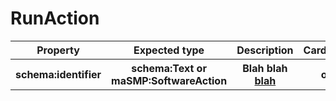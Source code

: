 # RunAction

<table>
  <tr>
    <th>Property</th>
    <th>Expected type</th>
    <th>Description</th>
    <th>Cardinality</th>
  </tr>
    <tr>
    <th>schema:identifier</th>
    <th>schema:Text or maSMP:SoftwareAction</th>
    <th>Blah blah <a href="">blah</a></th>
    <th>one</th>
  </tr>
</table>
